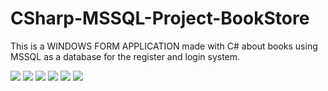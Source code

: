 # CSharp-MSSQL-Project-BookStore
This is a WINDOWS FORM APPLICATION made with C# about books using MSSQL as a database for the register and login system.

<img src="https://cdn.discordapp.com/attachments/323107036990668810/1029433049047380068/unknown.png">
<img src="https://i.ibb.co/sVn1F4j/image-Book01.png">
<img src="https://i.ibb.co/YTdyT9S/image-Book02.png">
<img src="https://cdn.discordapp.com/attachments/323107036990668810/1029433325078708296/unknown.png">
<img src="https://cdn.discordapp.com/attachments/323107036990668810/1029433400555225138/unknown.png">
<img src="https://cdn.discordapp.com/attachments/323107036990668810/1029433562384056360/unknown.png">
